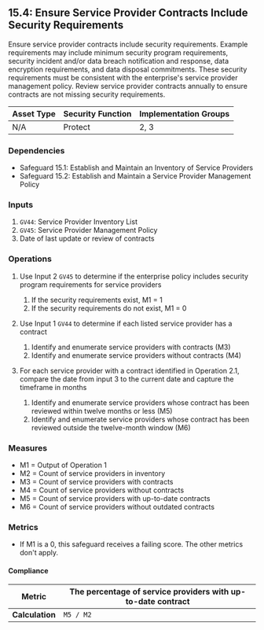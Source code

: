 ## 15.4: Ensure Service Provider Contracts Include Security Requirements

Ensure service provider contracts include security requirements. Example requirements
may include minimum security program requirements, security incident
and/or data breach notification and response, data encryption
requirements, and data disposal commitments. These security requirements
must be consistent with the enterprise's service provider management
policy. Review service provider contracts annually to ensure contracts
are not missing security requirements.

| Asset Type   | Security Function   | Implementation Groups |
| ------------ | ------------------- | --------------------- |
| N/A          | Protect             | 2, 3                  |

### Dependencies

-   Safeguard 15.1: Establish and Maintain an Inventory of Service
    Providers
-   Safeguard 15.2: Establish and Maintain a Service Provider Management
    Policy

### Inputs

1.  `GV44`: Service Provider Inventory List
2.  `GV45`: Service Provider Management Policy
3.  Date of last update or review of contracts

### Operations

1.  Use Input 2 `GV45` to determine if the enterprise policy includes security program requirements for service providers

    1.  If the security requirements exist, M1 = 1
    2.  If the security requirements do not exist, M1 = 0

2.  Use Input 1 `GV44` to determine if each listed service provider has a contract

    1.  Identify and enumerate service providers with contracts (M3)
    2.  Identify and enumerate service providers without contracts (M4)

3. For each service provider with a contract identified in Operation 2.1, compare the date from input 3 to the current date and capture the timeframe in months

    1.  Identify and enumerate service providers whose contract has been reviewed within twelve months or less (M5)
    2.  Identify and enumerate service providers whose contract has been reviewed outside the twelve-month window (M6)

### Measures

-   M1 = Output of Operation 1
-   M2 = Count of service providers in inventory
-   M3 = Count of service providers with contracts
-   M4 = Count of service providers without contracts
-   M5 = Count of service providers with up-to-date contracts
-   M6 = Count of service providers without outdated contracts

### Metrics

-   If M1 is a 0, this safeguard receives a failing score. The other
    metrics don\'t apply.

#### Compliance

| **Metric**      | The percentage of service providers with up-to-date contract |
|-----------------|-------------------------------------------------------------|
| **Calculation** | `M5 / M2`                                                   |

